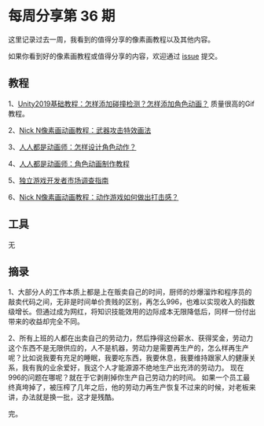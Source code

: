 # 每周分享第 36 期

这里记录过去一周，我看到的值得分享的像素画教程以及其他内容。

如果你看到好的像素画教程或值得分享的内容，欢迎通过 [issue](https://github.com/pixel32/Weekly_PixelartTutorials/issues) 提交。

## 教程
1、[Unity2019基础教程：怎样添加碰撞检测？怎样添加角色动画？](http://mp.weixin.qq.com/s?__biz=MjM5MTYxNTcwMQ==&mid=2650556081&idx=1&sn=d8b9b3dbc1dade7edac57c5acdc1f099&chksm=beba390b89cdb01daf5da260c372668e05118aa8166ce71a62c945de76152cd63d83009e4a30&token=544103684&lang=zh_CN#rd)
质量很高的Gif教程。

2、[Nick N像素画动画教程：武器攻击特效画法](http://mp.weixin.qq.com/s?__biz=MjM5MTYxNTcwMQ==&mid=2650556094&idx=1&sn=de893d8f24343a3c5a04dd9b36fb2008&chksm=beba390489cdb012cdabf4cf244e4e08351af93b0070376f557a9f4d17407ac39fd41cfe8dc5&token=544103684&lang=zh_CN#rd)

3、[人人都是动画师：怎样设计角色动作？](http://mp.weixin.qq.com/s?__biz=MjM5MTYxNTcwMQ==&mid=2650556106&idx=1&sn=d18d24fc5e7a9dc7952a9c63614e8521&chksm=beba397089cdb0661a080b2810a41a82de738e3a7f2bc26a087421c254fda9d50fd6c9179a1f&token=544103684&lang=zh_CN#rd)

4、[人人都是动画师：角色动画制作教程](http://mp.weixin.qq.com/s?__biz=MjM5MTYxNTcwMQ==&mid=2650556115&idx=1&sn=02896e34eb9859a0c447e068aa40dd5c&chksm=beba396989cdb07f15827ef558b92b5e910a706678a79a8a99c6dd69d3f72c7d24d12c05ac05&token=544103684&lang=zh_CN#rd)

5、[独立游戏开发者市场调查指南](http://mp.weixin.qq.com/s?__biz=MjM5MTYxNTcwMQ==&mid=2650556119&idx=1&sn=f220cc0fc9b6beb25b8c9d9fed33a38c&chksm=beba396d89cdb07b48181f3da828926b82653a03a76799d13434488dd321a572a6b740a18603&token=544103684&lang=zh_CN#rd)

6、[Nick N像素画动画教程：动作游戏如何做出打击感？](http://mp.weixin.qq.com/s?__biz=MjM5MTYxNTcwMQ==&mid=2650556130&idx=1&sn=c2d13150f510a4aedd1250b8d2270134&chksm=beba395889cdb04e5fe586c04bfe30b07ca3a334dc16529be3ac2cf832404e5b41b228c18e21&token=544103684&lang=zh_CN#rd)

## 工具
无

## 摘录
1、大部分人的工作本质上都是上在贩卖自己的时间，厨师的炒爆溜炸和程序员的敲卖代码之间，无非是时间单价贵贱的区别，再怎么996，也难以实现收入的指数级增长。但通过成为网红，将知识技能效用的边际成本无限降低后，同样一份付出带来的收益却完全不同。

2、所有上班的人都在出卖自己的劳动力，然后挣得这份薪水、获得奖金，劳动力这个东西不是无限供应的，人不是机器，劳动力是需要再生产的，怎么样再生产呢？比如说我要有充足的睡眠，我要吃东西，我要休息，我要维持跟家人的健康关系，我有我的业余爱好，我这个人才能源源不绝地生产出充沛的劳动力。
现在996的问题在哪呢？就在于它剥削掉你生产自己劳动力的时间。
如果一个员工最终真垮掉了，被压榨了几年之后，他的劳动力再生产恢复不过来的时候，对老板来讲，办法就是换一批，这才是残酷。

完。